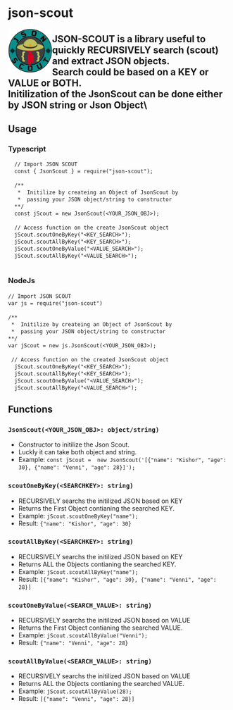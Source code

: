 # json-scout 

<img src="test/Json-scout-logo.png"  align="left" width="100" height="100">

JSON-SCOUT is a library useful to quickly RECURSIVELY search (scout) and extract JSON objects.\
Search could be based on a KEY or VALUE or BOTH.\
Initilization of the JsonScout can be done either by JSON string or Json Object\
- 

## Usage
### Typescript
```
  // Import JSON SCOUT
  const { JsonScout } = require("json-scout");
  
  /** 
   *  Initilize by createing an Object of JsonScout by 
   *  passing your JSON object/string to constructor
  **/
  const jScout = new JsonScout(<YOUR_JSON_OBJ>);
  
  // Access function on the create JsonScout object
  jScout.scoutOneByKey("<KEY_SEARCH>");
  jScout.scoutAllByKey("<KEY_SEARCH>");
  jScout.scoutOneByValue("<VALUE_SEARCH>");
  jScout.scoutAllByKey("<VALUE_SEARCH>");
  
```

### NodeJs
```
// Import JSON SCOUT
var js = require("json-scout")

/** 
 *  Initilize by createing an Object of JsonScout by 
 *  passing your JSON object/string to constructor
**/
var jScout = new js.JsonScout(<YOUR_JSON_OBJ>);

 // Access function on the created JsonScout object
  jScout.scoutOneByKey("<KEY_SEARCH>");
  jScout.scoutAllByKey("<KEY_SEARCH>");
  jScout.scoutOneByValue("<VALUE_SEARCH>");
  jScout.scoutAllByKey("<VALUE_SEARCH>");

```

## Functions

###  ``` JsonScout(<YOUR_JSON_OBJ>: object/string) ```  
- Constructor to initilize the Json Scout. 
- Luckly it can take both object and string.
- Example: ```const jScout =  new JsonScout('[{"name": "Kishor", "age": 30}, {"name": "Venni", "age": 28}]'); ```  

### ``` scoutOneByKey(<SEARCHKEY>: string) ```
- RECURSIVELY searchs the initilized JSON based on KEY
- Returns the First Object contianing the searched KEY.
- Example: ``` jScout.scoutOneByKey("name"); ```
- Result: ``` {"name": "Kishor", "age": 30} ```

### ``` scoutAllByKey(<SEARCHKEY>: string) ```
- RECURSIVELY searchs the initilized JSON based on KEY
- Returns ALL the Objects contianing the searched KEY.
- Example: ``` jScout.scoutAllByKey("name"); ```
- Result: ``` [{"name": "Kishor", "age": 30}, {"name": "Venni", "age": 28}] ```

### ``` scoutOneByValue(<SEARCH_VALUE>: string) ```
- RECURSIVELY searchs the initilized JSON based on VALUE
- Returns the First Object contianing the searched VALUE.
- Example: ``` jScout.scoutAllByValue("Venni"); ```
- Result: ``` {"name": "Venni", "age": 28} ```

### ``` scoutAllByValue(<SEARCH_VALUE>: string) ```
- RECURSIVELY searchs the initilized JSON based on VALUE
- Returns ALL the Objects contianing the searched VALUE.
- Example: ``` jScout.scoutAllByValue(28); ```
- Result: ``` [{"name": "Venni", "age": 28}] ```

